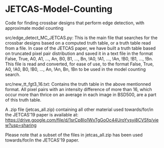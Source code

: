 # JETCAS-Model-Counting
Code for finding crossbar designs that perform edge detection, with approximate model counting

src/edge_detect_MC_JETCAS.py: This is the main file that searches for the crossbar designs based on a computed truth table, or a truth table read from a file. In case of the JETCAS paper, we have built a truth table based on truncated pixel pair distribution and saved it in a text file in the format False, True, A0, A1, ..., An, B0, B1, ..., Bn, !A0, !A1, ..., !An, !B0, !B1, ..., !Bn. This file is read and converted, for ease of use, to the format False, True, A0, !A0, B0, !B0, ..., An, !An, Bn, !Bn to be used in the model counting search.

src/new_tt_fgt3_16.txt: Contains the truth table in the above mentionned format. All pixel pairs with an intensity difference of more than 16, which occur more than thrice on an average in each image in BSD500, are a part of this truth table.

A .zip file (jetcas_all.zip) containing all other material used towards/for/in the JETCAS'19 paper is available at: https://drive.google.com/file/d/1srCp8Io1WxTgGoOc44UroYysyi8CVSfq/view?usp=sharing


Please note that a subset of the files in jetcas_all.zip has been used towards/for/in the JETCAS'19 paper.
